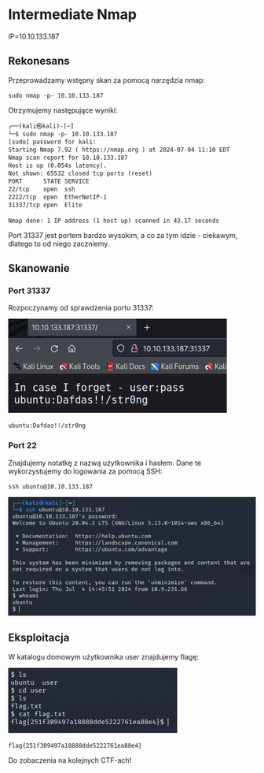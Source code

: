 # Intermediate Nmap
IP=10.10.133.187

## Rekonesans
Przeprowadzamy wstępny skan za pomocą narzędzia nmap:

```
sudo nmap -p- 10.10.133.187
```

Otrzymujemy następujące wyniki:

```
┌──(kali㉿kali)-[~]
└─$ sudo nmap -p- 10.10.133.187
[sudo] password for kali: 
Starting Nmap 7.92 ( https://nmap.org ) at 2024-07-04 11:10 EDT
Nmap scan report for 10.10.133.187
Host is up (0.054s latency).
Not shown: 65532 closed tcp ports (reset)
PORT      STATE SERVICE
22/tcp    open  ssh
2222/tcp  open  EtherNetIP-1
31337/tcp open  Elite

Nmap done: 1 IP address (1 host up) scanned in 43.17 seconds
```

Port 31337 jest portem bardzo wysokim, a co za tym idzie - ciekawym, dlatego to od niego zaczniemy.

## Skanowanie

### Port 31337

Rozpoczynamy od sprawdzenia portu 31337:

![Port](img/Port.JPG)

```
ubuntu:Dafdas!!/str0ng
```

### Port 22

Znajdujemy notatkę z nazwą użytkownika i hasłem. Dane te wykorzystujemy do logowania za pomocą SSH:

```
ssh ubuntu@10.10.133.187
```

![SSH](img/SSH.JPG)

## Eksploitacja

W katalogu domowym użytkownika user znajdujemy flagę:

![Flaga](img/Flaga.JPG)

```
flag{251f309497a18888dde5222761ea88e4}
```

Do zobaczenia na kolejnych CTF-ach!
